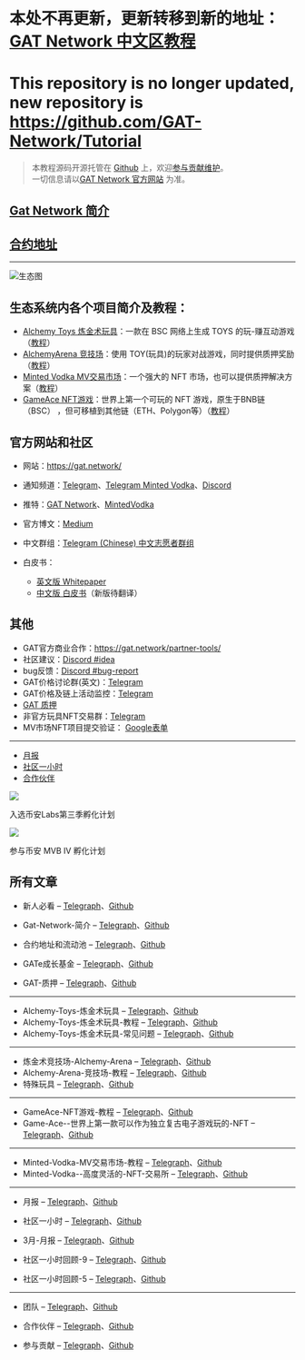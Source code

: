 # 本处不再更新，更新转移到新的地址：[GAT Network 中文区教程](https://github.com/GAT-Network/Tutorial/blob/main/README_CN.md)
# This repository is no longer updated, new repository is  https://github.com/GAT-Network/Tutorial
> 本教程源码开源托管在 [Github](https://github.com/GAT-Network/Chinese-Tutorial) 上，欢迎[参与贡献维护](_posts/2022-04-19-contribute.md)。  
> 一切信息请以[GAT Network 官方网站](https://gat.network/) 为准。

## [Gat Network 简介](_posts/2022-04-05-gat-network.md)

## [合约地址](_posts/2022-03-19-contract.md)

----

![生态图](https://gat.network/wp-content/uploads/2022/01/gat-ecosystem-800x750.png)

## 生态系统内各个项目简介及教程：
* [Alchemy Toys 炼金术玩具](_posts/2022-03-19-alchemytoys.md)：一款在 BSC 网络上生成 TOYS 的玩-赚互动游戏（[教程](_posts/2022-03-19-alchemytoys-tutorial.md)）
* [AlchemyArena 竞技场](_posts/2022-03-19-alchemyarena.md)：使用 TOY(玩具)的玩家对战游戏，同时提供质押奖励（[教程](_posts/2022-03-19-alchemyarena-tutorial.md)）
* [Minted Vodka MV交易市场](_posts/2022-03-19-mintedvodka.md)：一个强大的 NFT 市场，也可以提供质押解决方案（[教程](_posts/2022-03-19-mintedvodka-tutorial.md)）
* [GameAce NFT游戏](_posts/2022-03-19-gameace.md)：世界上第一个可玩的 NFT 游戏，原生于BNB链（BSC） ，但可移植到其他链（ETH、Polygon等）（[教程](_posts/2022-03-19-gameace-tutorial.md)）

## 官方网站和社区

* 网站：https://gat.network/
* 通知频道：[Telegram](https://t.me/gat_news)、[Telegram Minted Vodka](https://t.me/mintedvodka)、[Discord](https://discord.gg/PdEj26VMjE)
* 推特：[GAT Network](https://twitter.com/gat_network)、[MintedVodka](https://twitter.com/MintedVodka)
* 官方博文：[Medium](https://medium.com/gat-network)
* 中文群组：[Telegram (Chinese) 中文志愿者群组](https://t.me/gatnetwork_cn)

* 白皮书：
  * [英文版 Whitepaper](https://gat.network/wp-content/uploads/2021/11/litepaper.pdf) 
  * [中文版 白皮书](https://github.com/GAT-Network/Chinese-Tutorial/issues/1)（新版待翻译）

## 其他

* GAT官方商业合作：https://gat.network/partner-tools/
* 社区建议：[Discord #idea](https://discord.gg/PdEj26VMjE)
* bug反馈：[Discord #bug-report](https://discord.gg/dTZtpvDzGU)
* GAT价格讨论群(英文)：[Telegram](https://t.me/GATprice)
* GAT价格及链上活动监控：[Telegram](https://t.me/gatalert)
* [GAT 质押](_posts/2022-03-19-stake.md)
* 非官方玩具NFT交易群：[Telegram](https://t.me/alchemynfttoysoffering)
* MV市场NFT项目提交验证： [Google表单](https://forms.gle/YynkG1YyUhmVFDCL7)

----

* [月报](_posts/2022-03-19-month-update.md)
* [社区一小时](_posts/2022-03-19-community-hours.md)
* [合作伙伴](_posts/2022-03-19-partner.md)


[![](https://gat.network/wp-content/uploads/2022/01/binance-incubation-1.jpeg)](https://www.binance.com/en/blog/ecosystem/binance-labs-launches-season-3-of-incubation-program-421499824684903042)

入选币安Labs第三季孵化计划

[![](https://gat.network/wp-content/uploads/2022/03/gatmvb_IV-1.png)](https://www.bnbchain.world/en/blog/mvb-iv-metafi-smarter-defi-for-the-web3-universe/)

参与币安 MVB IV 孵化计划

## 所有文章

* 新人必看 – [Telegraph](https://telegra.ph/新人必看-04-23)、[Github](README.md)
* Gat-Network-简介 – [Telegraph](https://telegra.ph/Gat-Network-简介-04-23)、[Github](_posts/2022-04-05-gat-network.md)

* 合约地址和流动池 – [Telegraph](https://telegra.ph/合约地址和流动池-04-23)、[Github](_posts/2022-03-19-contract.md)
* GATe成长基金 – [Telegraph](https://telegra.ph/GATe成长基金-04-23)、[Github](_posts/2022-03-19-gat-grow-fund.md)
* GAT-质押 – [Telegraph](https://telegra.ph/GAT-质押-04-23)、[Github](_posts/2022-03-19-stake.md)

---
* Alchemy-Toys-炼金术玩具 – [Telegraph](https://telegra.ph/Alchemy-Toys-炼金术玩具-04-23)、[Github](_posts/2022-03-19-alchemytoys.md)
* Alchemy-Toys-炼金术玩具-教程 – [Telegraph](https://telegra.ph/Alchemy-Toys-炼金术玩具-教程-04-23)、[Github](_posts/2022-03-19-alchemytoys-tutorial.md)
* Alchemy-Toys-炼金术玩具-常见问题 – [Telegraph](https://telegra.ph/Alchemy-Toys-炼金术玩具-常见问题-04-23)、[Github](_posts/2022-04-04-alchemytoys-faq.md)

---
* 炼金术竞技场-Alchemy-Arena – [Telegraph](https://telegra.ph/炼金术竞技场-Alchemy-Arena-04-23)、[Github](_posts/2022-03-19-alchemyarena.md)
* Alchemy-Arena-竞技场-教程 – [Telegraph](https://telegra.ph/Alchemy-Arena-竞技场-教程-04-23)、[Github](_posts/2022-03-19-alchemyarena-tutorial.md)
* 特殊玩具 – [Telegraph](https://telegra.ph/特殊玩具-04-23)、[Github](_posts/2022-03-19-specialtoys.md)

---

* GameAce-NFT游戏-教程 – [Telegraph](https://telegra.ph/GameAce-NFT游戏-教程-04-23)、[Github](_posts/2022-03-19-gameace-tutorial.md)
* Game-Ace--世界上第一款可以作为独立复古电子游戏玩的-NFT – [Telegraph](https://telegra.ph/Game-Ace--世界上第一款可以作为独立复古电子游戏玩的-NFT-04-23)、[Github](_posts/2022-03-19-gameace.md)

---

* Minted-Vodka-MV交易市场-教程 – [Telegraph](https://telegra.ph/Minted-Vodka-MV交易市场-教程-04-23)、[Github](_posts/2022-03-19-mintedvodka-tutorial.md)
* Minted-Vodka--高度灵活的-NFT-交易所 – [Telegraph](https://telegra.ph/Minted-Vodka--高度灵活的-NFT-交易所-04-23)、[Github](_posts/2022-03-19-mintedvodka.md)

---

* 月报 – [Telegraph](https://telegra.ph/月报-04-23)、[Github](_posts/2022-03-19-month-update.md)
* 社区一小时 – [Telegraph](https://telegra.ph/社区一小时-04-23)、[Github](_posts/2022-03-19-community-hours.md)

* 3月-月报 – [Telegraph](https://telegra.ph/3月-月报-04-23)、[Github](_posts/2022-04-16-month-update-march.md)
* 社区一小时回顾-9 – [Telegraph](https://telegra.ph/社区一小时回顾--9-04-23)、[Github](_posts/2022-04-16-community-hours-9.md)
* 社区一小时回顾-5 – [Telegraph](https://telegra.ph/社区一小时回顾-5-04-23)、[Github](_posts/2022-01-27-community-hours-5.md)

---
* 团队 – [Telegraph](https://telegra.ph/团队-04-23)、[Github](_posts/2022-03-19-team.md)
* 合作伙伴 – [Telegraph](https://telegra.ph/合作伙伴-04-23)、[Github](_posts/2022-03-19-partner.md)

* 参与贡献 – [Telegraph](https://telegra.ph/参与贡献-04-23)、[Github](_posts/2022-04-19-contribute.md)

